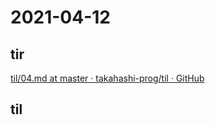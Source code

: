 # 2021-04-12

## tir
[til/04\.md at master · takahashi\-prog/til · GitHub](https://github.com/takahashi-prog/til/blob/master/tir/2021/04.md#12)

## til
